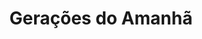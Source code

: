 ---
Numero: 30
title: Gerações do Amanhã
Autor: Robert A Heinlein
Co-autor: 
Ano-de-Publicacao: 1956
Titulo-original: Beyond This Horizon
Tradutor: Luís de Almeida Campos
Co-tradutor: 
Ano-de-edicao: 1942
alias: Robert-A-Heinlein
Autor2-alias: 
Tradutor1-alias: Luis-de-Almeida-Campos
Tradutor2-alias: 
Titulo-link: 30-Geracoes-do-Amanha
Capa: Cândido Costa Pinto
pags: 262
Capa-link: Candido-Costa-Pinto
---